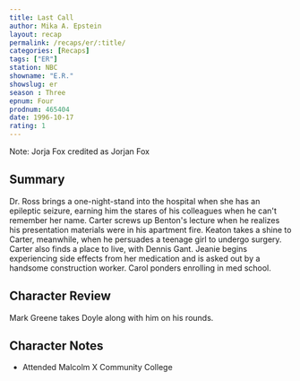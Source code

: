 ```yaml
---
title: Last Call
author: Mika A. Epstein
layout: recap
permalink: /recaps/er/:title/
categories: [Recaps]
tags: ["ER"]
station: NBC
showname: "E.R."
showslug: er
season : Three  
epnum: Four  
prodnum: 465404    
date: 1996-10-17  
rating: 1  
---
```


Note: Jorja Fox credited as Jorjan Fox

## Summary  
  
Dr. Ross brings a one-night-stand into the hospital when she has an epileptic seizure, earning him the stares of his colleagues when he can't remember her name. Carter screws up Benton's lecture when he realizes his presentation materials were in his apartment fire. Keaton takes a shine to Carter, meanwhile, when he persuades a teenage girl to undergo surgery. Carter also finds a place to live, with Dennis Gant. Jeanie begins experiencing side effects from her medication and is asked out by a handsome construction worker. Carol ponders enrolling in med school.

## Character Review  
  
Mark Greene takes Doyle along with him on his rounds.

## Character Notes  
  
* Attended Malcolm X Community College